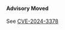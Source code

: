 #### Advisory Moved
See [CVE-2024-3378](https://github.com/modrnProph3t/CVE/blob/main/CVE-2024-3378.md)
